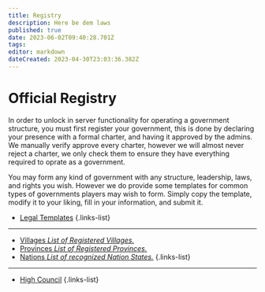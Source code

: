 ```yaml
---
title: Registry
description: Here be dem laws
published: true
date: 2023-06-02T09:40:28.701Z
tags: 
editor: markdown
dateCreated: 2023-04-30T23:03:36.382Z
---
```


# Official Registry
In order to unlock in server functionality for operating a government structure, you must first register your government, this is done by declaring your presence with a formal charter, and having it approved by the admins. We manually verify approve every charter, however we will almost never reject a charter, we only check them to ensure they have everything required to oprate as a government. 

You may form any kind of government with any structure, leadership, laws, and rights you wish. However we do provide some templates for common types of governments players may wish to form. Simply copy the template, modify it to your liking, fill in your information, and submit it.

- [Legal Templates](/registry/template)
{.links-list}

---
- [Villages *List of Registered Villages.*](/registry/village)
- [Provinces *List of Registered Provinces.*](/registry/province)
- [Nations *List of recognized Nation States.*](/registry/nation)
{.links-list}

---
- [High Council](/registry/council)
{.links-list}